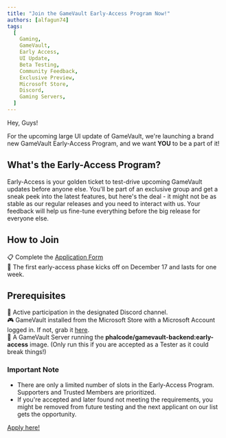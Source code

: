 ```yaml
---
title: "Join the GameVault Early-Access Program Now!"
authors: [alfagun74]
tags:
  [
    Gaming,
    GameVault,
    Early Access,
    UI Update,
    Beta Testing,
    Community Feedback,
    Exclusive Preview,
    Microsoft Store,
    Discord,
    Gaming Servers,
  ]
---
```


Hey, Guys!

For the upcoming large UI update of GameVault, we're launching a brand new GameVault Early-Access Program, and we want **YOU** to be a part of it!<!-- truncate -->

## What's the Early-Access Program?

Early-Access is your golden ticket to test-drive upcoming GameVault updates before anyone else. You'll be part of an exclusive group and get a sneak peek into the latest features, but here's the deal - it might not be as stable as our regular releases and you need to interact with us. Your feedback will help us fine-tune everything before the big release for everyone else.

## How to Join

:clipboard: Complete the [Application Form](https://forms.gle/RQvEGfWeUFPBCUaG6)  
:date: The first early-access phase kicks off on December 17 and lasts for one week.

## Prerequisites

:speech_balloon: Active participation in the designated Discord channel.  
:video_game: GameVault installed from the Microsoft Store with a Microsoft Account logged in. If not, grab it [here](https://www.microsoft.com/store/apps/9PCKDV76GL75).  
:rocket: A GameVault Server running the **phalcode/gamevault-backend:early-access** image. (Only run this if you are accepted as a Tester as it could break things!)

### Important Note

- There are only a limited number of slots in the Early-Access Program. Supporters and Trusted Members are prioritized.
- If you're accepted and later found not meeting the requirements, you might be removed from future testing and the next applicant on our list gets the opportunity.

[Apply here!](https://forms.gle/RQvEGfWeUFPBCUaG6)
